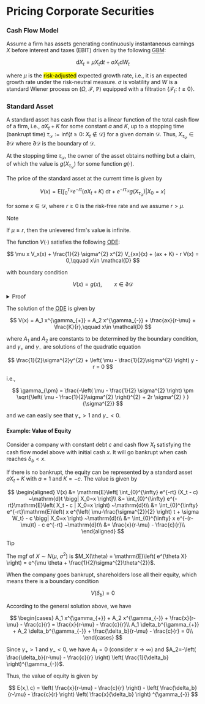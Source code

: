 # Pricing Corporate Securities

### Cash Flow Model

Assume a firm has assets generating continuously instantaneous earnings $X$ before interest and taxes (EBIT) driven by the following <abbr title='Geometric Brownian Motion'>GBM</abbr>: 

$$
\mathrm{d}X_t = \mu X_t \mathrm{d}t + \sigma X_t \mathrm{d} W_t
$$

where $\mu$ is the <mark>risk-adjusted</mark> expected growth rate, i.e., it is an expected growth rate under the risk-neutral measure. $\sigma$ is volatility and $W$ is a standard Wiener process on $(\Omega,\ \mathcal{F},\ \mathbb{P})$ equipped with a filtration $\{\mathcal{F}_t:\ t\geqslant 0\}$.

### Standard Asset

A standard asset has cash flow that is a linear function of the total cash flow of a firm, i.e., $a X_t + K$ for some constant $a$ and $K$, up to a stopping time (bankrupt time) $\tau_{\mathcal{D}}:=\mathrm{inf}\left\{ t\geqslant 0:\ X_t \notin \mathcal{D} \right\}$ for a given domain $\mathcal{D}$. Thus, $X_{\tau_{\mathcal{D}}}\in \partial \mathcal{D}$ where $\partial \mathcal{D}$ is the boundary of $\mathcal{D}$.

At the stopping time $\tau_{\mathcal{D}}$, the owner of the asset obtains nothing but a claim, of which the value is $g(X_{\tau_{\mathcal{D}}})$ for some function $g(\cdot)$.

The price of the standard asset at the current time is given by 

$$
V(x) = \mathrm{E}\left[ \int_{0}^{\tau_{\mathcal{D}}} e^{-rt}(a X_t + K) ~\mathrm{d}t + e^{-r \tau_{\mathcal{D}}}g(X_{\tau_{\mathcal{D}}}) \Bigg| X_0=x \right]
$$

for some $x\in \mathcal{D}$, where $r\geqslant 0$ is the risk-free rate and we assume $r>\mu$.

> [!NOTE]
> If $\mu\geqslant r$, then the unlevered firm's value is infinite.

The function $V(\cdot)$ satisfies the following <abbr title='Ordinary Diffrential Equation'>ODE</abbr>: 

$$
\mu x V_x(x) + \frac{1}{2} \sigma^{2} x^{2} V_{xx}(x) + (ax + K) - r V(x) = 0,\qquad x\in \mathcal{D}
$$

with boundary condition 

$$
V(x) = g(x),\qquad x\in \partial \mathcal{D}
$$

<details>
<summary>Proof</summary>

Consider $\Delta \to 0^{+}$, we have 

$$
\begin{aligned}
 V(x) &= \mathrm{E} \left[ \int_{0}^{\Delta}e^{-rt}(a X_t + K) ~\mathrm{d}t + \int_{\Delta}^{\tau_{\mathcal{D}}}e^{-rt}(a X_t + K) ~\mathrm{d}t + e^{-r \tau_{\mathcal{D}}}g(X_{\tau_{\mathcal{D}}}) \Bigg| X_0=x  \right]\\
 &= \mathrm{E} \left[ \int_{0}^{\Delta}e^{-rt}(a X_t + K) ~\mathrm{d}t \Bigg| X_0=x \right] + \mathrm{E} \left\{\mathrm{E} \left[ \int_{\Delta}^{\tau_{\mathcal{D}}}e^{-rt}(a X_t + K) ~\mathrm{d}t + e^{-r \tau_{\mathcal{D}}}g(X_{\tau_{\mathcal{D}}}) \Bigg| \mathcal{F}_{\Delta} \right]  \Bigg| \mathcal{F}_0 \right\}\\
 &= \mathrm{E} \left[ \int_{0}^{\Delta}e^{-rt}(a X_t + K) ~\mathrm{d}t + e^{-r \Delta}V(X_{\Delta}) \Bigg| X_0=x \right]\\
 &= \mathrm{E} \left[ (ax + K)\Delta + \omicron(\Delta) + (1-r \Delta + \omicron(\Delta))\left(V(x)+V^{\prime}(x)(X_{\Delta}-x)+\frac{1}{2}V^{\prime\prime}(x)(X_{\Delta}-x)^{2} + \omicron(\Delta)\right) \right]\\
\end{aligned}
$$

> [!TIP]
> As $\Delta \to 0$, $e^{\Delta} = 1 + \Delta + \omicron(\Delta)$.

Note that $\mathrm{d}X_t = \mu \mathrm{d}t + \sigma X_t \mathrm{d}W_t$, thus we have $X_{\Delta}-x = \mu x \Delta + \sigma x (W_{\Delta}-W_0) + \omicron(\Delta)$, which means 

$$
\mathrm{E}(X_{\Delta}-x) = \mu x \Delta + \omicron(\Delta)\\
{}\\
\mathrm{E}\left[ (X_{\Delta}-x)^{2} \right] = \mu^{2} x^{2} \Delta^{2} + \sigma^{2} x^{2} \Delta + \omicron(\Delta) = \sigma^{2}x^{2}\Delta + \omicron(\Delta)
$$

Thus, we have 

$$
\begin{aligned}
V(x) &= (ax + K)\Delta + \omicron(\Delta) + (1-r \Delta + \omicron(\Delta))\left[V(x)+V^{\prime}(x)\left( \mu x \Delta + \omicron(\Delta) \right) +\frac{1}{2}V^{\prime\prime}(x)\left( \sigma^{2} x^{2} \Delta + \omicron(\Delta) \right)  + \omicron(\Delta)\right]\\
0 &= (ax + K) + V^{\prime}(x)\mu x \Delta + \frac{1}{2}V^{\prime\prime}(x)\sigma^{2}x^{2} - r V(x) 
\end{aligned}
$$

and we finish our proof.
</details>

The solution of the <abbr title='Ordinary Diffrential Equation'>ODE</abbr> is given by 

$$
V(x) = A_1 x^{\gamma_{+}} + A_2 x^{\gamma_{-}} + \frac{ax}{r-\mu} + \frac{K}{r},\qquad x\in \mathcal{D}
$$

where $A_1$ and $A_2$ are constants to be determined by the boundary condition, and $\gamma_{+}$ and $\gamma_{-}$ are solutions of the quadratic equation

$$
\frac{1}{2}\sigma^{2}y^{2} + \left( \mu - \frac{1}{2}\sigma^{2} \right) y - r = 0
$$

i.e., 

$$
\gamma_{\pm} = \frac{-\left( \mu - \frac{1}{2} \sigma^{2} \right) \pm \sqrt{\left( \mu - \frac{1}{2}\sigma^{2} \right)^{2} + 2r \sigma^{2} } }{\sigma^{2}}
$$

and we can easily see that $\gamma_{+}>1$ and $\gamma_{-}<0$.

#### Example: Value of Equity

Consider a company with constant debt $c$ and cash flow $X_t$ satisfying the cash flow model above with initial cash $x$. It will go bankrupt when cash reaches $\delta_b < x$. 

If there is no bankrupt, the equity can be represented by a standard asset $a X_t + K$ with $a=1$ and $K=-c$. The value is given by 

$$
\begin{aligned}
 V(x) &= \mathrm{E}\left[ \int_{0}^{\infty} e^{-rt} (X_t - c) ~\mathrm{d}t \bigg| X_0=x \right]\\
 &= \int_{0}^{\infty} e^{-rt}\mathrm{E}\left( X_t - c | X_0=x \right) ~\mathrm{d}t\\
 &= \int_{0}^{\infty} e^{-rt}\mathrm{E}\left( x e^{\left( \mu-\frac{\sigma^{2}}{2} \right) t + \sigma W_t} - c \bigg| X_0=x \right) ~\mathrm{d}t\\
 &= \int_{0}^{\infty} x e^{-(r-\mu)t} - c e^{-rt} ~\mathrm{d}t\\
 &= \frac{x}{r-\mu} - \frac{c}{r}\\
\end{aligned}
$$

> [!TIP]
> The mgf of $X\sim N(\mu,\ \sigma^{2})$ is $M_X(\theta) = \mathrm{E}\left( e^{\theta X} \right)  = e^{\mu \theta + \frac{1}{2}\sigma^{2}\theta^{2}}$.

When the company goes bankrupt, shareholders lose all their equity, which means there is a boundary condition

$$
V(\delta_b) = 0
$$

According to the general solution above, we have 

$$
\begin{cases}
 A_1 x^{\gamma_{+}} + A_2 x^{\gamma_{-}} + \frac{x}{r-\mu} - \frac{c}{r} = \frac{x}{r-\mu} - \frac{c}{r}\\
 A_1 \delta_b^{\gamma_{+}} + A_2 \delta_b^{\gamma_{-}} + \frac{\delta_b}{r-\mu} - \frac{c}{r} = 0\\
\end{cases}
$$

Since $\gamma_{+}>1$ and $\gamma_{-}<0$, we have $A_1=0$ (consider $x\to \infty$) and $A_2=-\left( \frac{\delta_b}{r-\mu} - \frac{c}{r} \right) \left( \frac{1}{\delta_b} \right)^{\gamma_{-}}$.

Thus, the value of equity is given by

$$
E(x,\ c) = \left( \frac{x}{r-\mu} - \frac{c}{r} \right) - \left( \frac{\delta_b}{r-\mu} - \frac{c}{r} \right) \left( \frac{x}{\delta_b} \right) ^{\gamma_{-}}
$$